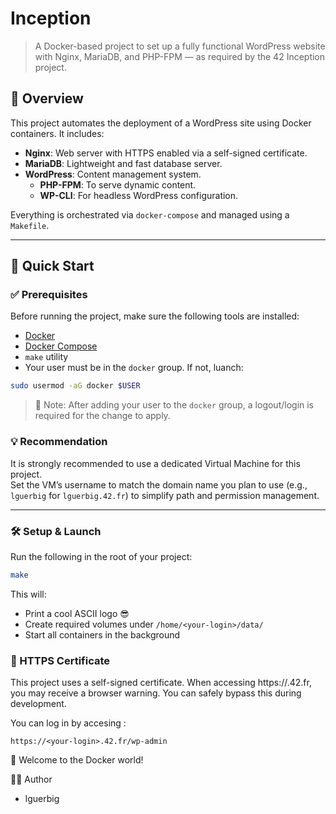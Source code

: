# Inception

> A Docker-based project to set up a fully functional WordPress website with Nginx, MariaDB, and PHP-FPM — as required by the 42 Inception project.

## 🧩 Overview

This project automates the deployment of a WordPress site using Docker containers. It includes:

- **Nginx**: Web server with HTTPS enabled via a self-signed certificate.
- **MariaDB**: Lightweight and fast database server.
- **WordPress**: Content management system.
	- **PHP-FPM**: To serve dynamic content.
	- **WP-CLI**: For headless WordPress configuration.

Everything is orchestrated via `docker-compose` and managed using a `Makefile`.

---

## 🚀 Quick Start

### ✅ Prerequisites

Before running the project, make sure the following tools are installed:

- [Docker](https://docs.docker.com/get-docker/)
- [Docker Compose](https://docs.docker.com/compose/install/)
- `make` utility
- Your user must be in the `docker` group. If not, luanch:
```bash
sudo usermod -aG docker $USER
```
> 🔄 Note: After adding your user to the `docker` group, a logout/login is required for the change to apply.

### 💡 Recommendation

It is strongly recommended to use a dedicated Virtual Machine for this project.  
Set the VM’s username to match the domain name you plan to use (e.g., `lguerbig` for `lguerbig.42.fr`) to simplify path and permission management.

---

### 🛠️ Setup & Launch

Run the following in the root of your project:

```bash
make
```

This will:
- Print a cool ASCII logo 😎
- Create required volumes under `/home/<your-login>/data/`
- Start all containers in the background

### 🔐 HTTPS Certificate

This project uses a self-signed certificate. When accessing https://<your-login>.42.fr, you may receive a browser warning. You can safely bypass this during development.

You can log in by accesing :
```
https://<your-login>.42.fr/wp-admin
```

🚢 Welcome to the Docker world!

👨‍💻 Author
- lguerbig
